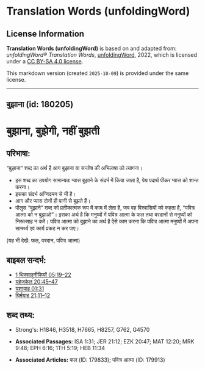 # Translation Words (unfoldingWord)

## License Information

**Translation Words (unfoldingWord)** is based on and adapted from: _unfoldingWord® Translation Words_, [unfoldingWord](https://unfoldingword.org/utw), 2022, which is licensed under a [CC BY-SA 4.0 license](https://creativecommons.org/licenses/by-sa/4.0/legalcode.en).

This markdown version (created `2025-10-09`) is provided under the same license.



--------------------------------

## बुझाना (id: 180205)

बुझाना, बुझेगी, नहीं बुझती
==========================

परिभाषा:
--------

“बुझाना” शब्द का अर्थ है आग बुझाना या सन्तोष की अभिलाषा को त्यागना।

* इस शब्द का उपयोग सामान्यतः प्यास बुझाने के संदर्भ में किया जाता है, पेय पदार्थ पीकर प्यास को शान्त करना।
* इसका संदर्भ अग्निदमन से भी है।
* आग और प्यास दोनों ही पानी से बुझते हैं।
* पौलुस “बुझाने” शब्द को प्रतीकात्मक रूप में काम में लेता है, जब वह विश्वासियों को कहता है, “पवित्र आत्मा को न बुझाओ”। इसका अर्थ है कि मनुष्यों में पवित्र आत्मा के फल तथा वरदानों से मनुष्यों को निरूत्साह न करें। पवित्र आत्मा को बुझाने का अर्थ है ऐसे काम करना कि पवित्र आत्मा मनुष्यों में अपना सामर्थ्य एवं कार्य प्रकट न कर पाए।

(यह भी देखें: फल, वरदान, पवित्र आत्मा)

बाइबल सन्दर्भ:
--------------

* [1 थिस्सलुनीकियों 05:19–22](https://ref.ly/1Thess0:0)
* [यहेजकेल 20:45–47](https://ref.ly/Ezek20:45-Ezek20:47)
* [यशायाह 01:31](https://ref.ly/Isa1:31)
* [यिर्मयाह 21:11–12](https://ref.ly/Jer21:11-Jer21:12)

शब्द तथ्य:
----------

* Strong's: H1846, H3518, H7665, H8257, G762, G4570

* **Associated Passages:** ISA 1:31; JER 21:12; EZK 20:47; MAT 12:20; MRK 9:48; EPH 6:16; 1TH 5:19; HEB 11:34
* **Associated Articles:** फल (ID: 179833); पवित्र आत्मा (ID: 179913)

